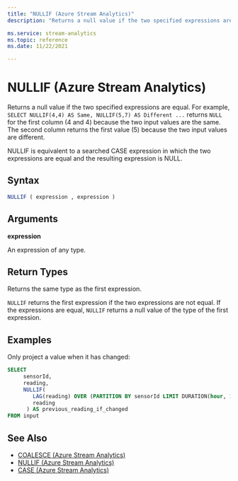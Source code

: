 ```yaml
---
title: "NULLIF (Azure Stream Analytics)"
description: "Returns a null value if the two specified expressions are equal."

ms.service: stream-analytics
ms.topic: reference
ms.date: 11/22/2021

---
```


# NULLIF (Azure Stream Analytics)

Returns a null value if the two specified expressions are equal. For example, `SELECT NULLIF(4,4) AS Same, NULLIF(5,7) AS Different ...` returns `NULL` for the first column (4 and 4) because the two input values are the same. The second column returns the first value (5) because the two input values are different.

NULLIF is equivalent to a searched CASE expression in which the two expressions are equal and the resulting expression is NULL.

## Syntax

```SQL
NULLIF ( expression , expression )
```

## Arguments

**expression**

An expression of any type.

## Return Types

Returns the same type as the first expression.

`NULLIF` returns the first expression if the two expressions are not equal. If the expressions are equal, `NULLIF` returns a null value of the type of the first expression.

## Examples

Only project a value when it has changed:

```SQL
SELECT
     sensorId,
     reading,
     NULLIF(
        LAG(reading) OVER (PARTITION BY sensorId LIMIT DURATION(hour, 1)),
        reading
      ) AS previous_reading_if_changed
FROM input
```

## See Also

- [COALESCE (Azure Stream Analytics)](coalesce-azure-stream-analytics.md)
- [NULLIF (Azure Stream Analytics)](nullif-azure-stream-analytics.md)
- [CASE (Azure Stream Analytics)](case-azure-stream-analytics.md)
